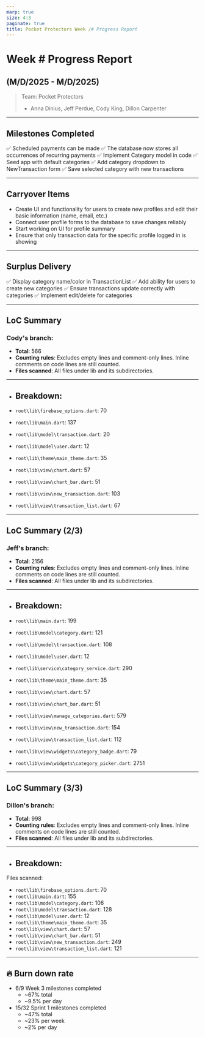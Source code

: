 ```yaml
---
marp: true
size: 4:3
paginate: true
title: Pocket Protectors Week /# Progress Report
---
```


# Week # Progress Report

## (M/D/2025 - M/D/2025)

> Team: Pocket Protectors
>
> - Anna Dinius, Jeff Perdue, Cody King, Dillon Carpenter

---

## Milestones Completed

✅ Scheduled payments can be made
✅ The database now stores all occurrences of recurring payments
✅ Implement Category model in code
✅ Seed app with default categories
✅ Add category dropdown to NewTransaction form
✅ Save selected category with new transactions

---

## Carryover Items

- Create UI and functionality for users to create new profiles and edit their basic information (name, email, etc.)
- Connect user profile forms to the database to save changes reliably
- Start working on UI for profile summary
- Ensure that only transaction data for the specific profile logged in is showing

---

## Surplus Delivery

✅ Display category name/color in TransactionList
✅ Add ability for users to create new categories
✅ Ensure transactions update correctly with categories
✅ Implement edit/delete for categories

---

## LoC Summary

### Cody's branch:

- **Total**: 566
- **Counting rules**: Excludes empty lines and comment-only lines. Inline comments on code lines are still counted.
- **Files scanned**: All files under lib and its subdirectories.

---

- ## Breakdown:

- `root\lib\firebase_options.dart`: 70
- `root\lib\main.dart`: 137
- `root\lib\model\transaction.dart`: 20
- `root\lib\model\user.dart`: 12
- `root\lib\theme\main_theme.dart`: 35
- `root\lib\view\chart.dart`: 57
- `root\lib\view\chart_bar.dart`: 51
- `root\lib\view\new_transaction.dart`: 103
- `root\lib\view\transaction_list.dart`: 67

---

## LoC Summary (2/3)

### Jeff's branch:

- **Total**: 2156
- **Counting rules**: Excludes empty lines and comment-only lines. Inline comments on code lines are still counted.
- **Files scanned**: All files under lib and its subdirectories.

---

- ## Breakdown:

- `root\lib\main.dart`: 199
- `root\lib\model\category.dart`: 121
- `root\lib\model\transaction.dart`: 108
- `root\lib\model\user.dart`: 12
- `root\lib\service\category_service.dart`: 290
- `root\lib\theme\main_theme.dart`: 35
- `root\lib\view\chart.dart`: 57
- `root\lib\view\chart_bar.dart`: 51
- `root\lib\view\manage_categories.dart`: 579
- `root\lib\view\new_transaction.dart`: 154
- `root\lib\view\transaction_list.dart`: 112
- `root\lib\view\widgets\category_badge.dart`: 79
- `root\lib\view\widgets\category_picker.dart`: 2751

---

## LoC Summary (3/3)

### Dillon's branch:

- **Total**: 998
- **Counting rules**: Excludes empty lines and comment-only lines. Inline comments on code lines are still counted.
- **Files scanned**: All files under lib and its subdirectories.

---

- ## Breakdown:

Files scanned:

- `root\lib\firebase_options.dart`: 70
- `root\lib\main.dart`: 155
- `root\lib\model\category.dart`: 106
- `root\lib\model\transaction.dart`: 128
- `root\lib\model\user.dart`: 12
- `root\lib\theme\main_theme.dart`: 35
- `root\lib\view\chart.dart`: 57
- `root\lib\view\chart_bar.dart`: 51
- `root\lib\view\new_transaction.dart`: 249
- `root\lib\view\transaction_list.dart`: 121

---

## 🔥 Burn down rate

- 6/9 Week 3 milestones completed
  - ~67% total
  - ~9.5% per day
- 15/32 Sprint 1 milestones completed
  - ~47% total
  - ~23% per week
  - ~2% per day
